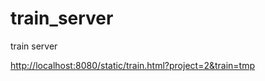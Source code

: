 # train_server
train server

[http://localhost:8080/static/train.html?project=2&train=tmp](http://localhost:8080/static/train.html?project=2&train=tmp)